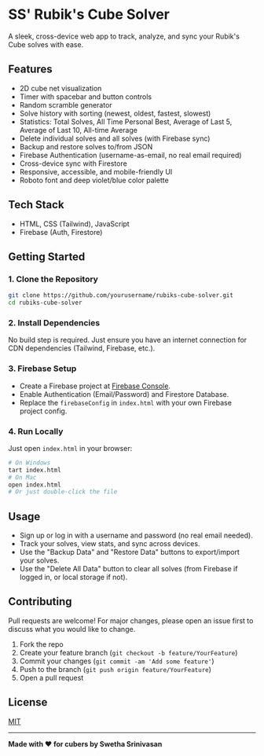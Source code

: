 
# SS' Rubik's Cube Solver

A sleek, cross-device web app to track, analyze, and sync your Rubik's Cube solves with ease.

## Features
- 2D cube net visualization
- Timer with spacebar and button controls
- Random scramble generator
- Solve history with sorting (newest, oldest, fastest, slowest)
- Statistics: Total Solves, All Time Personal Best, Average of Last 5, Average of Last 10, All-time Average
- Delete individual solves and all solves (with Firebase sync)
- Backup and restore solves to/from JSON
- Firebase Authentication (username-as-email, no real email required)
- Cross-device sync with Firestore
- Responsive, accessible, and mobile-friendly UI
- Roboto font and deep violet/blue color palette

## Tech Stack
- HTML, CSS (Tailwind), JavaScript
- Firebase (Auth, Firestore)

## Getting Started

### 1. Clone the Repository
```bash
git clone https://github.com/yourusername/rubiks-cube-solver.git
cd rubiks-cube-solver
```

### 2. Install Dependencies
No build step is required. Just ensure you have an internet connection for CDN dependencies (Tailwind, Firebase, etc.).

### 3. Firebase Setup
- Create a Firebase project at [Firebase Console](https://console.firebase.google.com/).
- Enable Authentication (Email/Password) and Firestore Database.
- Replace the `firebaseConfig` in `index.html` with your own Firebase project config.

### 4. Run Locally
Just open `index.html` in your browser:
```bash
# On Windows
tart index.html
# On Mac
open index.html
# Or just double-click the file
```

## Usage
- Sign up or log in with a username and password (no real email needed).
- Track your solves, view stats, and sync across devices.
- Use the "Backup Data" and "Restore Data" buttons to export/import your solves.
- Use the "Delete All Data" button to clear all solves (from Firebase if logged in, or local storage if not).

## Contributing
Pull requests are welcome! For major changes, please open an issue first to discuss what you would like to change.

1. Fork the repo
2. Create your feature branch (`git checkout -b feature/YourFeature`)
3. Commit your changes (`git commit -am 'Add some feature'`)
4. Push to the branch (`git push origin feature/YourFeature`)
5. Open a pull request

## License
[MIT](LICENSE)

---

**Made with ❤️ for cubers by Swetha Srinivasan** 
